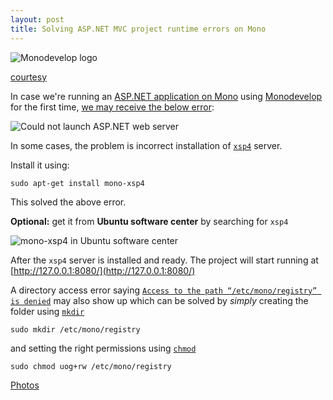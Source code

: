 ```yaml
---
layout: post
title: Solving ASP.NET MVC project runtime errors on Mono
---
```


![Monodevelop logo](https://chornsokun.files.wordpress.com/2011/11/monodevelop-2-8-2-git.png)

[courtesy](https://chornsokun.wordpress.com/2011/11/11/build-monodevelop-on-ubuntu-11-10/)

In case we're running an [ASP.NET application on Mono](http://www.mono-project.com/docs/web/aspnet/) using [Monodevelop](http://www.monodevelop.com/) for the first time, [we may receive the below error](http://stackoverflow.com/a/34872143/2404470):

![Could not launch ASP.NET web server](https://lh3.googleusercontent.com/2vI7SdMsVHBFLR7cOuqb7eoTF561t5BRLLmEfliOvKXH-9zZZ0t8dRM_2_t6jFF75C9kIz8fN3mgXRgg9ZiLzw80bbBMmvEVgevbBFgnuJpQXJ8E9kKQSKXbORy9rhFyIznWRgm7RaEJn_JjRGtAqIbgiCGW69GcoEwDjGloJW3pO0ayMt1J8N0V-4VhRllq-I9HWzEOJcC9SoDelR3d-zdYBxqQQ_M58USmJuYN5YtpulFfrh4UeeOPcJFrBGXMdwdXWvxLOt4mvf-QHHbYXV004KME6iZOZSN9g3O6MT2Iy3KtN13YlvRip_bERgyqRRs2BxJmfQoWnuEGVC7eymjcE5Qjf2pLuCg9RB_mZuOsleCyh2vlxzWKSpaU63Hp6U2aPrMko2-qmobCjSJNMCMi2Qfg9EzJ3ObWQ88W0alel_Lzfd_rWPoQLpJEnEKhP7ZkC8HQYezKj4jEPzSP4zF_S8TBGqAd-LGSb44m2OniZYHoev6Z9fjVjyX3fSWDKu2D48i9VIk6a8UyrVhveJerlZQk3aYOexOoaToYEmnaSE-1ZULem0dH-hG2N4eBI6Zh=w478-h179-no)

In some cases, the problem is incorrect installation of [`xsp4`](http://packages.ubuntu.com/precise/web/mono-xsp4) server.

Install it using:

`sudo apt-get install mono-xsp4`

This solved the above error.

**Optional:** get it from **Ubuntu software center** by searching for `xsp4`

![mono-xsp4 in Ubuntu software center](https://lh3.googleusercontent.com/C5-5C3FHK2RE7--bmz6VSqU6keQXyvUAxhtoGOPt2xXrp1oZVOhMdgF0-J91A7ptJWyyu33OY1I6s6oToOeV8B3IvC2XT6pU1FNb-WqIOA4xs3Xp6Eo0lK8CRsNrza4j6HXGZQUg536VoCbAaCvOykTkll0Rxo7aJp8etcKT6v7UvQvqUv5si9agQoVeF5n6fenW9evfZ55VoHldYUnYM2qcKe8BKIg5GXEya4sv0ESPktYXfZfi3VPVvhuzk-NqvNJrriTGiWnUgPm9Vci1efPzeriHgVx6L91WoBwrs0d5M8eNZxm1dg9G_22i5f3WuZe65QOkuT9AO_3ysC9o9ZLpIM6JQNNS6expj9sXAqMVUhTBm7yzV5EoeHOWE9XIA6R1C9eo-00JvWxDDhABP6U8aMbYeT_10yy0v_jfP2Y-qk3m1st-lnSBnQyCNBuj_qNMcxK7sR0zh4lDIbNEha_wKMy1rsfUEUexYFspMDBXLkZz1kJt9qnPgyVMp5rYIGLt5i_Kn32IfLDmqwA2aePfyTE3i_6LIq7S5eU3cuP6VqiSMxI11hcB8lYAFjI0ofbo=w1088-h637-no)

After the `xsp4` server is installed and ready. The project will start running at [http://127.0.0.1:8080/](http://127.0.0.1:8080/)

A directory access error saying [`Access to the path “/etc/mono/registry” is denied`](http://stackoverflow.com/q/24872394/2404470) may also show up which can be solved by *simply* creating the folder using [`mkdir`](http://alvinalexander.com/unix/edu/examples/mkdir.shtml)

`sudo mkdir /etc/mono/registry`

and setting the right permissions using [`chmod`](https://en.wikipedia.org/wiki/Chmod) 

`sudo chmod uog+rw /etc/mono/registry`

[Photos](https://goo.gl/photos/1GKy1Q5cQErmafNWA)
